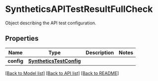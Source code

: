 # SyntheticsAPITestResultFullCheck

Object describing the API test configuration.

## Properties
Name | Type | Description | Notes
------------ | ------------- | ------------- | -------------
**config** | [**SyntheticsTestConfig**](SyntheticsTestConfig.md) |  | 

[[Back to Model list]](README.md#documentation-for-models) [[Back to API list]](README.md#documentation-for-api-endpoints) [[Back to README]](README.md)


